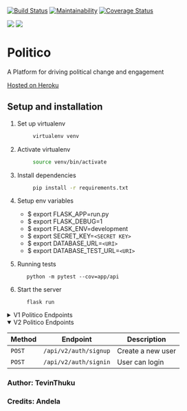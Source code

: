 [![Build Status](https://travis-ci.org/Tevinthuku/Politico.svg?branch=develop)](https://travis-ci.org/Tevinthuku/Politico)
[![Maintainability](https://api.codeclimate.com/v1/badges/65cb6a9e0fc4d16df8ce/maintainability)](https://codeclimate.com/github/Tevinthuku/Politico/maintainability)
[![Coverage Status](https://coveralls.io/repos/github/Tevinthuku/Politico/badge.svg?branch=develop)](https://coveralls.io/github/Tevinthuku/Politico?branch=develop)

![](https://img.shields.io/github/last-commit/Tevinthuku/Politico/develop.svg?style=for-the-badge)
![](https://img.shields.io/pypi/pyversions/flask.svg?style=for-the-badge)

# Politico

A Platform for driving political change and engagement

[Hosted on Heroku](https://tevpolitico.herokuapp.com/)

## Setup and installation

1. Set up virtualenv

   ```bash
        virtualenv venv
   ```

2. Activate virtualenv

   ```bash
        source venv/bin/activate
   ```

3. Install dependencies

   ```bash
        pip install -r requirements.txt
   ```

4. Setup env variables
   - \$ export FLASK_APP=run.py
   - \$ export FLASK_DEBUG=1
   - \$ export FLASK_ENV=development
   - \$ export SECRET_KEY=`<SECRET KEY>`
   - \$ export DATABASE_URL=`<URI>`
   - \$ export DATABASE_TEST_URL=`<URI>`

5) Running tests
   ```
      python -m pytest --cov=app/api
   ```
6) Start the server
   ```
      flask run
   ```

<details>
<summary>V1 Politico Endpoints</summary>

| Method   | Endpoint                             | Description                           |
| -------- | ------------------------------------ | ------------------------------------- |
| `GET`    | `/api/v1/offices`                    | View All offices created by the ADMIN |
| `POST`   | `/api/v1/offices`                    | Post a new office                     |
| `GET`    | `/api/v1/offices/<int:office_id>`    | Get a specific office                 |
| `GET`    | `/api/v1/parties`                    | View all parties created by ADMIN     |
| `POST`   | `/api/v1/parties`                    | Post a new party                      |
| `GET`    | `api/v1/parties/<int:party_id>`      | Get specific party Id                 |
| `PATCH`  | `api/v1/parties/<int:party_id>/name` | Update a party by name                |
| `DELETE` | `api/v1/parties/<int:party_id>`      | Delete a party by Id                  |

</details>

<details open>

<summary>V2 Politico Endpoints</summary>

| Method | Endpoint              | Description       |
| ------ | --------------------- | ----------------- |
| `POST` | `/api/v2/auth/signup` | Create a new user |
| `POST` | `/api/v2/auth/signin` | User can login    |

</details>

### Author: TevinThuku

### Credits: Andela
